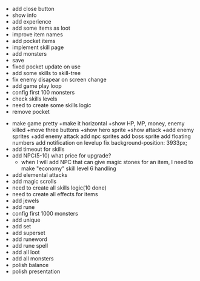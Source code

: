 + add close button
+ show info
+ add experience
+ add some items as loot
+ improve item names
+ add pocket items
+ implement skill page
+ add monsters
+ save
+ fixed pocket update on use
+ add some skills to skill-tree
+ fix enemy disapear on screen change
+ add game play loop
+ config first 100 monsters
+ check skills levels
+ need to create some skills logic
+ remove pocket
- make game pretty
    +make it horizontal
    +show HP, MP, money, enemy killed
    +move three buttons
    +show hero sprite
    +show attack
    +add enemy sprites
    +add enemy attack
    add npc sprites
    add boss sprite
    add floating numbers
    add notification on levelup
    fix background-position: 3933px;
- add timeout for skills
- add NPC(5-10)
    what price for upgrade?
    - when I will add NPC that can give magic stones for an item, I need to make "economy" skill level 6 handling
- add elemental attacks
- add magic scrolls
- need to create all skills logic(10 done)
- need to create all effects for items
- add jewels
- add rune
- config first 1000 monsters
- add unique
- add set
- add superset
- add runeword
- add rune spell
- add all loot
- add all monsters
- polish balance
- polish presentation